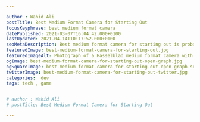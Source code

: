 ```yaml
---

author : Wahid Ali
postTitle: Best Medium Format Camera for Starting Out
focusKeyphrase: best medium format camera
datePublished: 2021-03-07T16:04:42.000+0100
lastUpdated: 2021-04-14T10:17:52.000+0100
seoMetaDescription: Best medium format camera for starting out is probably a question at the front of your mind right now! Lets take a look.
featuredImage: best-medium-format-camera-for-starting-out.jpg
featuredImageAlt: Photograph of a Hasselblad medium format camera with the focusing screen exposed
ogImage: best-medium-format-camera-for-starting-out-open-graph.jpg
ogSquareImage: best-medium-format-camera-for-starting-out-open-graph-square.jpg
twitterImage: best-medium-format-camera-for-starting-out-twitter.jpg
categories:  dev
tags: tech , game


# author : Wahid Ali
# postTitle: Best Medium Format Camera for Starting Out

---
```





